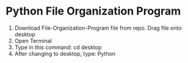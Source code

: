 # Python File Organization Program


1) Download File-Organization-Program file from repo. Drag file onto desktop 
2) Open Terminal 
3) Type in this command: cd desktop
4) After changing to desktop, type: Python 
